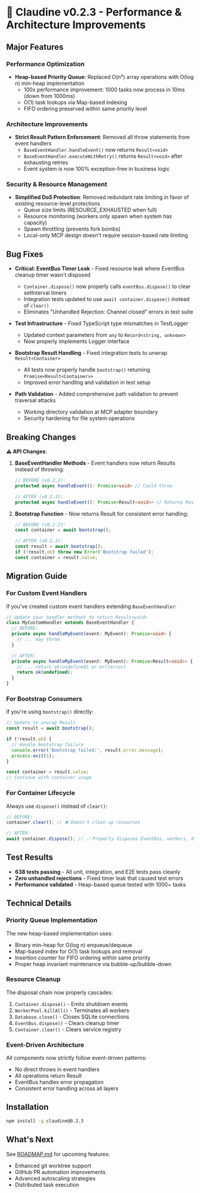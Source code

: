 # 🚀 Claudine v0.2.3 - Performance & Architecture Improvements

## Major Features

### Performance Optimization
- **Heap-based Priority Queue**: Replaced O(n²) array operations with O(log n) min-heap implementation
  - 100x performance improvement: 1000 tasks now process in 10ms (down from 1000ms)
  - O(1) task lookups via Map-based indexing
  - FIFO ordering preserved within same priority level

### Architecture Improvements
- **Strict Result Pattern Enforcement**: Removed all throw statements from event handlers
  - `BaseEventHandler.handleEvent()` now returns `Result<void>`
  - `BaseEventHandler.executeWithRetry()` returns `Result<void>` after exhausting retries
  - Event system is now 100% exception-free in business logic

### Security & Resource Management
- **Simplified DoS Protection**: Removed redundant rate limiting in favor of existing resource-level protections
  - Queue size limits (RESOURCE_EXHAUSTED when full)
  - Resource monitoring (workers only spawn when system has capacity)
  - Spawn throttling (prevents fork bombs)
  - Local-only MCP design doesn't require session-based rate limiting

## Bug Fixes

- **Critical: EventBus Timer Leak** - Fixed resource leak where EventBus cleanup timer wasn't disposed
  - `Container.dispose()` now properly calls `eventBus.dispose()` to clear setInterval timers
  - Integration tests updated to use `await container.dispose()` instead of `clear()`
  - Eliminates "Unhandled Rejection: Channel closed" errors in test suite

- **Test Infrastructure** - Fixed TypeScript type mismatches in TestLogger
  - Updated context parameters from `any` to `Record<string, unknown>`
  - Now properly implements Logger interface

- **Bootstrap Result Handling** - Fixed integration tests to unwrap `Result<Container>`
  - All tests now properly handle `bootstrap()` returning `Promise<Result<Container>>`
  - Improved error handling and validation in test setup

- **Path Validation** - Added comprehensive path validation to prevent traversal attacks
  - Working directory validation at MCP adapter boundary
  - Security hardening for file system operations

## Breaking Changes

**⚠️ API Changes**:

1. **BaseEventHandler Methods** - Event handlers now return Results instead of throwing:
   ```typescript
   // BEFORE (v0.2.2):
   protected async handleEvent(): Promise<void> // Could throw

   // AFTER (v0.2.3):
   protected async handleEvent(): Promise<Result<void>> // Returns Result
   ```

2. **Bootstrap Function** - Now returns Result for consistent error handling:
   ```typescript
   // BEFORE (v0.2.2):
   const container = await bootstrap();

   // AFTER (v0.2.3):
   const result = await bootstrap();
   if (!result.ok) throw new Error('Bootstrap failed');
   const container = result.value;
   ```

## Migration Guide

### For Custom Event Handlers

If you've created custom event handlers extending `BaseEventHandler`:

```typescript
// Update your handler methods to return Result<void>
class MyCustomHandler extends BaseEventHandler {
  // BEFORE:
  private async handleMyEvent(event: MyEvent): Promise<void> {
    // ... may throw
  }

  // AFTER:
  private async handleMyEvent(event: MyEvent): Promise<Result<void>> {
    // ... return ok(undefined) or err(error)
    return ok(undefined);
  }
}
```

### For Bootstrap Consumers

If you're using `bootstrap()` directly:

```typescript
// Update to unwrap Result
const result = await bootstrap();

if (!result.ok) {
  // Handle bootstrap failure
  console.error('Bootstrap failed:', result.error.message);
  process.exit(1);
}

const container = result.value;
// Continue with container usage
```

### For Container Lifecycle

Always use `dispose()` instead of `clear()`:

```typescript
// BEFORE:
container.clear(); // ❌ Doesn't clean up resources

// AFTER:
await container.dispose(); // ✅ Properly disposes EventBus, workers, database
```

## Test Results

- **638 tests passing** - All unit, integration, and E2E tests pass cleanly
- **Zero unhandled rejections** - Fixed timer leak that caused test errors
- **Performance validated** - Heap-based queue tested with 1000+ tasks

## Technical Details

### Priority Queue Implementation

The new heap-based implementation uses:
- Binary min-heap for O(log n) enqueue/dequeue
- Map-based index for O(1) task lookups and removal
- Insertion counter for FIFO ordering within same priority
- Proper heap invariant maintenance via bubble-up/bubble-down

### Resource Cleanup

The disposal chain now properly cascades:
1. `Container.dispose()` - Emits shutdown events
2. `WorkerPool.killAll()` - Terminates all workers
3. `Database.close()` - Closes SQLite connections
4. `EventBus.dispose()` - Clears cleanup timer
5. `Container.clear()` - Clears service registry

### Event-Driven Architecture

All components now strictly follow event-driven patterns:
- No direct throws in event handlers
- All operations return Result<T>
- EventBus handles error propagation
- Consistent error handling across all layers

## Installation

```bash
npm install -g claudine@0.2.3
```

## What's Next

See [ROADMAP.md](./ROADMAP.md) for upcoming features:
- Enhanced git worktree support
- GitHub PR automation improvements
- Advanced autoscaling strategies
- Distributed task execution

